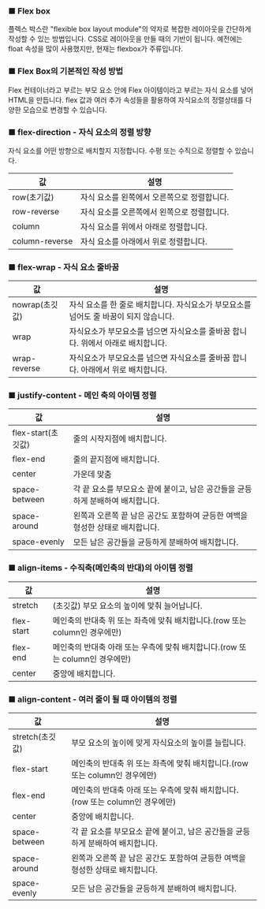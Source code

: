 ### ■ Flex box

플렉스 박스란 "flexible box layout module"의 약자로 복잡한 레이아웃을 간단하게 작성할 수 있는 방법입니다.
CSS로 레이아웃을 만들 때의 기반이 됩니다. 예전에는 float 속성을 많이 사용했지만, 현재는 flexbox가 주류입니다.

### ■ Flex Box의 기본적인 작성 방법

Flex 컨테이너라고 부르는 부모 요소 안에 Flex 아이템이라고 부르는 자식 요소를 넣어  HTML을 만듭니다.
flex 값과 여러 추가 속성들을 활용하여 자식요소의 정렬상태를 다양한 모습으로 변경할 수 있습니다.

### ■ flex-direction \- 자식 요소의 정렬 방향

자식 요소를 어떤 방향으로 배치할지 지정합니다. 수평 또는 수직으로 정렬할 수 있습니다.

| 값 | 설명 |
| --- | --- |
| row(초기값) | 자식 요소를 왼쪽에서 오른쪽으로 정렬합니다. |
| row-reverse | 자식 요소를 오른쪽에서 왼쪽으로 정렬합니다. |
| column | 자식 요소를 위에서 아래로 정렬합니다. |
| column-reverse | 자식 요소를 아래에서 위로 정렬합니다. |

### ■ flex-wrap \- 자식 요소 줄바꿈

| 값 | 설명 |
| --- | --- |
| nowrap(초깃값) | 자식 요소를 한 줄로 배치합니다. 자식요소가 부모요소를 넘어도 줄 바꿈이 되지 않습니다. |
| wrap | 자식요소가 부모요소를 넘으면 자식요소를 줄바꿈 합니다. 위에서 아래로 배치합니다. |
| wrap-reverse | 자식요소가 부모요소를 넘으면 자식요소를 줄바꿈 합니다. 아래에서 위로 배치합니다. |

### ■ justify-content - 메인 축의 아이템 정렬 

| 값 | 설명 |
| --- | --- |
| flex-start(초깃값) | 줄의 시작지점에 배치합니다. |
| flex-end | 줄의 끝지점에 배치합니다. |
| center | 가운데 맞춤 |
| space-between | 각 끝 요소를 부모요소 끝에 붙이고, 남은 공간들을 균등하게 분배하여 배치합니다. |
| space-around | 왼쪽과 오른쪽 끝 남은 공간도 포함하여 균등한 여백을 형성한 상태로 배치합니다. |
| space-evenly | 모든 남은 공간들을 균등하게 분배하여 배치합니다. |

### ■ align-items - 수직축(메인축의 반대)의 아이템 정렬 

| 값 | 설명 |
| --- | --- |
| stretch |(초깃값) 부모 요소의 높이에 맞춰 늘어납니다. |
| flex-start | 메인축의 반대축 위 또는 좌측에 맞춰 배치합니다.(row 또는 column인 경우에만) |
| flex-end | 메인축의 반대축 아래 또는 우측에 맞춰 배치합니다.(row 또는 column인 경우에만) |
| center | 중앙에 배치합니다. |

### ■ align-content - 여러 줄이 될 때 아이템의 정렬

| 값 | 설명 |
| --- | --- |
| stretch(초깃값) | 부모 요소의 높이에 맞게 자식요소의 높이를 늘립니다. |
| flex-start | 메인축의 반대축 위 또는 좌측에 맞춰 배치합니다.(row 또는 column인 경우에만) |
| flex-end | 메인축의 반대축 아래 또는 우측에 맞춰 배치합니다.(row 또는 column인 경우에만) |
| center | 중앙에 배치합니다. |
| space-between | 각 끝 요소를 부모요소 끝에 붙이고, 남은 공간들을 균등하게 분배하여 배치합니다. |
| space-around | 왼쪽과 오른쪽 끝 남은 공간도 포함하여 균등한 여백을 형성한 상태로 배치합니다. |
| space-evenly | 모든 남은 공간들을 균등하게 분배하여 배치합니다. |
